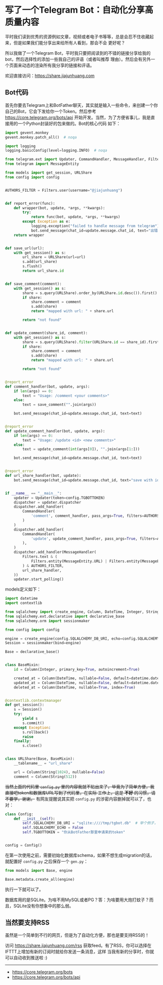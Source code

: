 # 写了一个Telegram Bot：自动化分享高质量内容

平时我们读到优秀的资源例如文章，视频或者电子书等等，总是会忍不住收藏起来，但是如果我们能分享出来给所有人看到，那会不会
更好呢？

所以我做了一个Telegram Bot，平时我只要把阅读到的不错的链接分享给我的bot，然后选择性的添加一些我自己的评语（或者叫推荐
理由）。然后会有另外一个页面来动态的渲染所有我分享的链接和评语。

欢迎直接访问：https://share.jiajunhuang.com

## Bot代码

首先你要去Telegram上和BotFather聊天，其实就是输入一些命令，来创建一个你自己的Bot，它会下发给你一个Token。然后参考
https://core.telegram.org/bots/api 开始开发。当然，为了方便省事儿，我是直接用的一个Python封装好的包来做的。Bot的核心代码
如下：

```python
import gevent.monkey
gevent.monkey.patch_all()  # noqa

import logging
logging.basicConfig(level=logging.INFO)  # noqa

from telegram.ext import Updater, CommandHandler, MessageHandler, Filters
from telegram import MessageEntity

from models import get_session, URLShare
from config import config


AUTHORS_FILTER = Filters.user(username="@jiajunhuang")


def report_error(func):
    def wrapper(bot, update, *args, **kwargs):
        try:
            return func(bot, update, *args, **kwargs)
        except Exception as e:
            logging.exception("failed to handle message from telegram")
            bot.send_message(chat_id=update.message.chat_id, text="出错啦：" + str(e))
    return wrapper


def save_url(url):
    with get_session() as s:
        url_share = URLShare(url=url)
        s.add(url_share)
        s.flush()
        return url_share.id


def save_comment(comment):
    with get_session() as s:
        share = s.query(URLShare).order_by(URLShare.id.desc()).first()
        if share:
            share.comment = comment
            s.add(share)
            return "mapped with url: " + share.url

        return "not found"


def update_comment(share_id, comment):
    with get_session() as s:
        share = s.query(URLShare).filter(URLShare.id == share_id).first()
        if share:
            share.comment = comment
            s.add(share)
            return "mapped with url: " + share.url

        return "not found"


@report_error
def comment_handler(bot, update, args):
    if len(args) == 0:
        text = "Usage: /comment <your comments>"
    else:
        text = save_comment("".join(args))

    bot.send_message(chat_id=update.message.chat_id, text=text)


@report_error
def update_comment_handler(bot, update, args):
    if len(args) == 0:
        text = "Usage: /update <id> <new comments>"
    else:
        text = update_comment(int(args[0]), "".join(args[1:]))

    bot.send_message(chat_id=update.message.chat_id, text=text)


@report_error
def url_share_handler(bot, update):
    bot.send_message(chat_id=update.message.chat_id, text="save with id: {}".format(save_url(update.message.text)))


if __name__ == "__main__":
    updater = Updater(token=config.TGBOTTOKEN)
    dispatcher = updater.dispatcher
    dispatcher.add_handler(
        CommandHandler(
            'comment', comment_handler, pass_args=True, filters=AUTHORS_FILTER,
        )
    )
    dispatcher.add_handler(
        CommandHandler(
            'update', update_comment_handler, pass_args=True, filters=AUTHORS_FILTER,
        ),
    )
    dispatcher.add_handler(MessageHandler(
        Filters.text & (
            Filters.entity(MessageEntity.URL) | Filters.entity(MessageEntity.TEXT_LINK)
        ) & AUTHORS_FILTER,
        url_share_handler,
    ))
    updater.start_polling()
```

models定义如下：

```python
import datetime
import contextlib

from sqlalchemy import create_engine, Column, DateTime, Integer, String
from sqlalchemy.ext.declarative import declarative_base
from sqlalchemy.orm import sessionmaker

from config import config

engine = create_engine(config.SQLALCHEMY_DB_URI, echo=config.SQLALCHEMY_ECHO)
Session = sessionmaker(bind=engine)

Base = declarative_base()


class BaseMixin:
    id = Column(Integer, primary_key=True, autoincrement=True)

    created_at = Column(DateTime, nullable=False, default=datetime.datetime.now)
    updated_at = Column(DateTime, nullable=False, default=datetime.datetime.now, onupdate=datetime.datetime.now)
    deleted_at = Column(DateTime, nullable=True, index=True)


@contextlib.contextmanager
def get_session():
    s = Session()
    try:
        yield s
        s.commit()
    except Exception:
        s.rollback()
        raise
    finally:
        s.close()


class URLShare(Base, BaseMixin):
    __tablename__ = "url_share"

    url = Column(String(1024), nullable=False)
    comment = Column(String(512))
```

~~当然上面的代码里 `config.py` 里的内容我就不贴出来了，毕竟为了简单方便，我直接吧token和数据库URL写到了代码里，在实际
工作上，这是 **不好** 的习惯，请不要学，谢谢。~~ 有网友提醒说其实把 `config.py` 的涉密内容删掉就可以了，也对：

```python
class Config:
    def __init__(self):
        self.SQLALCHEMY_DB_URI = "sqlite:////tmp/tgbot.db"  # 举个例子，这样。还是要修改成具体你的SQLite文件的路径
        self.SQLALCHEMY_ECHO = False
        self.TGBOTTOKEN = "你从BotFather那里申请来的token"


config = Config()
```

在第一次使用之前，需要初始化数据库schema，如果不想生成migration的话，就配置好 `config.py` 之后保存一个 `gen.py`：

```python
from models import Base, engine

Base.metadata.create_all(engine)
```

执行一下就可以了。

数据库用的是SQLite。为啥不用MySQL或者PG？答：为啥要用大炮打蚊子？而且，SQLite没有你想象中的那么弱。

## 当然要支持RSS

虽然是一个简单到不行的网页，但是为了自动化方便，那也是要支持RSS的！

访问 https://share.jiajunhuang.com/rss 获取feed。有了RSS，你可以选择在IFTTT上增加有新的订阅时就给你发送一条消息，这样
当我有新的分享时，你就可以自动收到推送啦 :)


-----------

- https://core.telegram.org/bots
- https://core.telegram.org/bots/api
